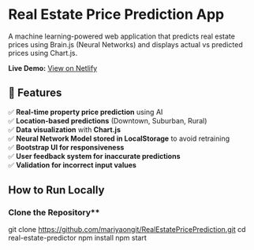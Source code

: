 #  Real Estate Price Prediction App

A machine learning-powered web application that predicts real estate prices using Brain.js (Neural Networks) and displays actual vs predicted prices using Chart.js.

**Live Demo:** [ View on Netlify](https://creative-starlight-c1e915.netlify.app/)  

## 📌 Features
✅ **Real-time property price prediction** using AI  
✅ **Location-based predictions** (Downtown, Suburban, Rural)  
✅ **Data visualization** with **Chart.js**  
✅ **Neural Network Model stored in LocalStorage** to avoid retraining  
✅ **Bootstrap UI for responsiveness**  
✅ **User feedback system for inaccurate predictions**  
✅ **Validation for incorrect input values**  

##  How to Run Locally

###  Clone the Repository**

git clone https://github.com/mariyaongit/RealEstatePricePrediction.git
cd real-estate-predictor
npm install
npm start
